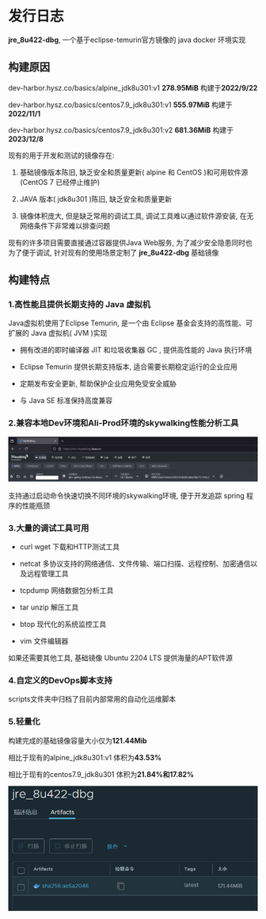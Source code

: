 # 发行日志

**jre_8u422-dbg**, 一个基于eclipse-temurin官方镜像的 java docker 环境实现

## 构建原因

dev-harbor.hysz.co/basics/alpine_jdk8u301:v1 **278.95MiB** 构建于**2022/9/22**

dev-harbor.hysz.co/basics/centos7.9_jdk8u301:v1 **555.97MiB**  构建于**2022/11/1**

dev-harbor.hysz.co/basics/centos7.9_jdk8u301:v2 **681.36MiB**  构建于**2023/12/8**

现有的用于开发和测试的镜像存在:

1. 基础镜像版本陈旧, 缺乏安全和质量更新( alpine 和 CentOS )和可用软件源 (CentOS 7 已经停止维护)

2. JAVA 版本( jdk8u301 )陈旧, 缺乏安全和质量更新

3. 镜像体积庞大, 但是缺乏常用的调试工具, 调试工具难以通过软件源安装, 在无网络条件下非常难以排查问题

现有的许多项目需要直接通过容器提供Java Web服务, 为了减少安全隐患同时也为了便于调试, 针对现有的使用场景定制了 **jre_8u422-dbg** 基础镜像

## 构建特点

### 1.高性能且提供长期支持的 Java 虚拟机

Java虚拟机使用了Eclipse Temurin, 是一个由 Eclipse 基金会支持的高性能、可扩展的 Java 虚拟机( JVM )实现

* 拥有改进的即时编译器 JIT 和垃圾收集器 GC , 提供高性能的 Java 执行环境

* Eclipse Temurin 提供长期支持版本, 适合需要长期稳定运行的企业应用

* 定期发布安全更新, 帮助保护企业应用免受安全威胁

* 与 Java SE 标准保持高度兼容

### 2.兼容本地Dev环境和Ali-Prod环境的skywalking性能分析工具

![alt text](img/image.png)

支持通过启动命令快速切换不同环境的skywalking环境, 便于开发追踪 spring 程序的性能瓶颈

### 3.大量的调试工具可用

* curl wget 下载和HTTP测试工具

* netcat 多协议支持的网络通信、文件传输、端口扫描、远程控制、加密通信以及远程管理工具

* tcpdump 网络数据包分析工具

* tar unzip 解压工具

* btop 现代化的系统监控工具

* vim 文件编辑器

如果还需要其他工具, 基础镜像 Ubuntu 2204 LTS 提供海量的APT软件源

### 4.自定义的DevOps脚本支持

scripts文件夹中归档了目前内部常用的自动化运维脚本

### 5.轻量化

构建完成的基础镜像容量大小仅为**121.44Mib**

相比于现有的alpine_jdk8u301:v1 体积为**43.53%**

相比于现有的centos7.9_jdk8u301 体积为**21.84%**和**17.82%**

![alt text](img/image-2.png)
